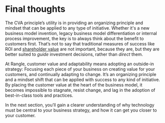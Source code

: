 # Final thoughts

The CVA principle’s utility is in providing an organizing principle and mindset that can be applied to any type of initiative. Whether it's a new business model invention, legacy business model differentiation or internal process improvement, the key is to always think about the benefit to customers first. That’s not to say that traditional measures of success like ROI and [shareholder value](../glossary.md) are not important, because they are, but they are better suited to _guide_ investment decisions, rather than _direct_ them.

At Rangle, customer value and adaptability means adopting an outside-in strategy: Focusing each piece of your business on creating value for your customers, and continually adapting to change. It’s an organizing principle and a mindset shift that can be applied with success to any kind of initiative. By placing the customer value at the heart of the business model, it becomes impossible to stagnate, resist change, and lag in the adoption of best-in-class tools and practices.

In the next section, you’ll gain a clearer understanding of why technology must be central to your business strategy, and how it can get you closer to your customer.


